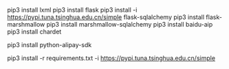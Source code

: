 pip3 install lxml
pip3 install flask
pip3 install -i https://pypi.tuna.tsinghua.edu.cn/simple flask-sqlalchemy
pip3 install flask-marshmallow
pip3 install marshmallow-sqlalchemy
pip3 install baidu-aip
pip3 install chardet   


pip3 install python-alipay-sdk 

pip3 install -r requirements.txt -i https://pypi.tuna.tsinghua.edu.cn/simple